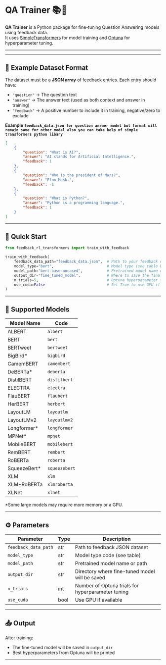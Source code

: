 
# QA Trainer 📚🤖

**QA Trainer** is a Python package for fine-tuning Question Answering models using feedback data.  
It uses [SimpleTransformers](https://simpletransformers.ai/) for model training and [Optuna](https://optuna.org/) for hyperparameter tuning.

---



---

## 📂 Example Dataset Format

The dataset must be a **JSON array** of feedback entries.
Each entry should have:

* `"question"` → The question text
* `"answer"` → The answer text (used as both context and answer in training)
* `"feedback"` → A positive number to include it in training, negative/zero to exclude

**Example `feedback_data.json for question answer model but format will remain same for other model also you can take help of simple transformers python libary`**

```json
[
    {
        "question": "What is AI?",
        "answer": "AI stands for Artificial Intelligence.",
        "feedback": 1
    },
    {
        "question": "Who is the president of Mars?",
        "answer": "Elon Musk.",
        "feedback": -1
    },
    {
        "question": "What is Python?",
        "answer": "Python is a programming language.",
        "feedback": 1
    }
]
```

---

## 🚀 Quick Start

```python
from feedback_rl_transformers import train_with_feedback

train_with_feedback(
    feedback_data_path="feedback_data.json",  # Path to your feedback dataset
    model_type="bert",                        # Model type (see table below)
    model_path="bert-base-uncased",           # Pretrained model name or path
    output_dir="fine_tuned_model",            # Where to save the final model
    n_trials=5,                               # Optuna hyperparameter tuning trials
    use_cuda=False                            # Set True to use GPU if available
)
```

---

## 🧠 Supported Models

| Model Name    | Code          |
| ------------- | ------------- |
| ALBERT        | `albert`      |
| BERT          | `bert`        |
| BERTweet      | `bertweet`    |
| BigBird\*     | `bigbird`     |
| CamemBERT     | `camembert`   |
| DeBERTa\*     | `deberta`     |
| DistilBERT    | `distilbert`  |
| ELECTRA       | `electra`     |
| FlauBERT      | `flaubert`    |
| HerBERT       | `herbert`     |
| LayoutLM      | `layoutlm`    |
| LayoutLMv2    | `layoutlmv2`  |
| Longformer\*  | `longformer`  |
| MPNet\*       | `mpnet`       |
| MobileBERT    | `mobilebert`  |
| RemBERT       | `rembert`     |
| RoBERTa       | `roberta`     |
| SqueezeBert\* | `squeezebert` |
| XLM           | `xlm`         |
| XLM-RoBERTa   | `xlmroberta`  |
| XLNet         | `xlnet`       |

\*Some large models may require more memory or a GPU.

---

## ⚙️ Parameters

| Parameter            | Type | Description                                       |
| -------------------- | ---- | ------------------------------------------------- |
| `feedback_data_path` | str  | Path to feedback JSON dataset                     |
| `model_type`         | str  | Model type code (see table)                       |
| `model_path`         | str  | Pretrained model name or path                     |
| `output_dir`         | str  | Directory where fine-tuned model will be saved    |
| `n_trials`           | int  | Number of Optuna trials for hyperparameter tuning |
| `use_cuda`           | bool | Use GPU if available                              |

---

## 📤 Output

After training:

* The fine-tuned model will be saved in `output_dir`
* Best hyperparameters from Optuna will be printed

---

